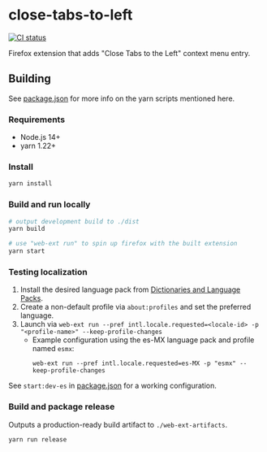 # close-tabs-to-left
<p align="left">
  <a href="https://github.com/ParkerM/close-tabs-to-left/actions"><img alt="CI status" src="https://github.com/ParkerM/close-tabs-to-left/workflows/CI/badge.svg"></a>
</p>

Firefox extension that adds "Close Tabs to the Left" context menu entry.

## Building
See [package.json](./package.json) for more info on the yarn scripts mentioned here.

### Requirements
- Node.js 14+
- yarn 1.22+

### Install
```bash
yarn install
```

### Build and run locally
```bash
# output development build to ./dist
yarn build

# use "web-ext run" to spin up firefox with the built extension 
yarn start
```

### Testing localization
1. Install the desired language pack from
[Dictionaries and Language Packs](https://addons.mozilla.org/en-US/firefox/language-tools/).
1. Create a non-default profile via `about:profiles` and set the preferred language.
1. Launch via `web-ext run --pref intl.locale.requested=<locale-id> -p "<profile-name>" --keep-profile-changes`
    * Example configuration using the es-MX language pack and profile named `esmx`:
      ```
      web-ext run --pref intl.locale.requested=es-MX -p "esmx" --keep-profile-changes
      ```
See `start:dev-es` in [package.json](./package.json) for a working configuration.

### Build and package release
Outputs a production-ready build artifact to `./web-ext-artifacts`.

```bash
yarn run release
```
